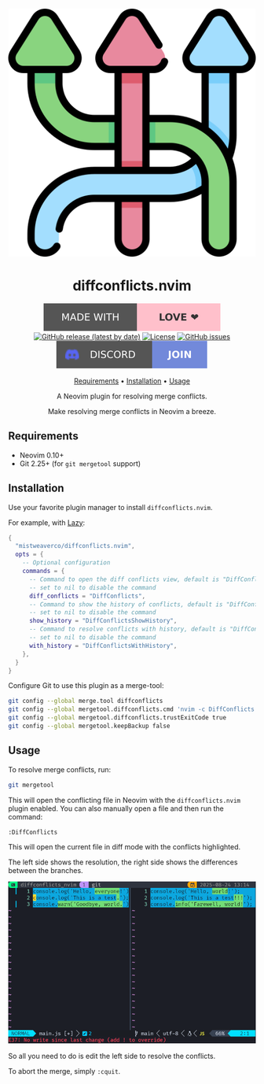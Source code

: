 <div align="center">

![diffconflicts logo](assets/logo.svg)

# diffconflicts.nvim

[![Made with love](assets/badge-made-with-love.svg)](https://github.com/mistweaverco/diffconflicts.nvim/graphs/contributors)
[![GitHub release (latest by date)](https://img.shields.io/github/v/release/mistweaverco/diffconflicts.nvim?style=for-the-badge)](https://github.com/mistweaverco/diffconflicts.nvim/releases/latest)
[![License](https://img.shields.io/github/license/mistweaverco/diffconflicts.nvim?style=for-the-badge)](./LICENSE)
[![GitHub issues](https://img.shields.io/github/issues/mistweaverco/diffconflicts.nvim?style=for-the-badge)](https//:github.com/mistweaverco/diffconflicts.nvim/issues)
[![Discord](assets/badge-discord.svg)](https://mistweaverco.com/discord)

[Requirements](#requirements) • [Installation](#installation) • [Usage](#usage)

<p></p>

A Neovim plugin for resolving merge conflicts.

Make resolving merge conflicts in Neovim a breeze.

<p></p>

</div>

## Requirements

- Neovim 0.10+
- Git 2.25+ (for `git mergetool` support)

## Installation

Use your favorite plugin manager to install `diffconflicts.nvim`.

For example, with [Lazy](https://github.com/folke/lazy.nvim):

```lua
{
  "mistweaverco/diffconflicts.nvim",
  opts = {
    -- Optional configuration
    commands = {
      -- Command to open the diff conflicts view, default is "DiffConflicts"
      -- set to nil to disable the command
      diff_conflicts = "DiffConflicts",
      -- Command to show the history of conflicts, default is "DiffConflictsShowHistory"
      -- set to nil to disable the command
      show_history = "DiffConflictsShowHistory",
      -- Command to resolve conflicts with history, default is "DiffConflictsWithHistory"
      -- set to nil to disable the command
      with_history = "DiffConflictsWithHistory",
    },
  }
}
```

Configure Git to use this plugin as a merge-tool:

```sh
git config --global merge.tool diffconflicts
git config --global mergetool.diffconflicts.cmd 'nvim -c DiffConflicts "$MERGED" "$BASE" "$LOCAL" "$REMOTE"'
git config --global mergetool.diffconflicts.trustExitCode true
git config --global mergetool.keepBackup false
```

## Usage

To resolve merge conflicts, run:

```sh
git mergetool
```

This will open the conflicting file in Neovim with the `diffconflicts.nvim` plugin enabled.
You can also manually open a file and then run the command:

```vim
:DiffConflicts
```

This will open the current file in diff mode with the conflicts highlighted.

The left side shows the resolution,
the right side shows the differences between the branches.

![diffconflicts screenshot](assets/screenshot.png)

So all you need to do is edit the left side to resolve the conflicts.

To abort the merge, simply `:cquit`.

